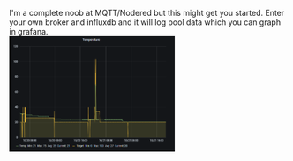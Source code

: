 I'm a complete noob at MQTT/Nodered but this might get you started. Enter your own broker and influxdb and it will log pool data which you can graph in grafana.
<br>
<img src="./grafana.png" width="300"> 
